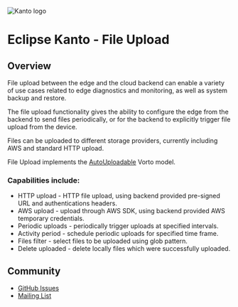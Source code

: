 ![Kanto logo](https://github.com/eclipse-kanto/kanto/raw/master/logo/kanto.svg)

# Eclipse Kanto - File Upload

## Overview

File upload between the edge and the cloud backend can enable a variety of use cases related to edge diagnostics and monitoring, as well as system backup and restore.

The file upload functionality gives the ability to configure the edge from the backend to send files periodically, or for the backend to explicitly trigger file upload from the device. 

Files can be uploaded to different storage providers, currently including AWS and standard HTTP upload.

File Upload implements the [AutoUploadable](https://github.com/eclipse/vorto/tree/development/models/com.bosch.iot.suite.manager.upload-AutoUploadable-1.0.0.fbmodel) Vorto model.

### Capabilities include:

 * HTTP upload - HTTP file upload, using backend provided pre-signed URL and authentications headers.
 * AWS upload - upload through AWS SDK, using backend provided AWS temporary credentials.
 * Periodic uploads - periodically trigger uploads at specified intervals.
 * Activity period - schedule periodic uploads for specified time frame.
 * Files filter - select files to be uploaded using glob pattern.
 * Delete uploaded - delete locally files which were successfully uploaded.

## Community

* [GitHub Issues](https://github.com/eclipse-kanto/file-upload/issues)
* [Mailing List](https://accounts.eclipse.org/mailing-list/kanto-dev)
